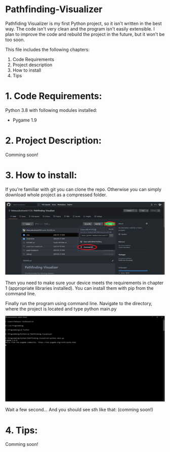 # Pathfinding-Visualizer

Pathfiding Visualizer is my first Python project, so it isn't written in the best way. The code isn't very clean and the program isn't easily extensible. I plan to improve the code and rebuild the project in the future, but it won't be too soon.

This file includes the following chapters:
1. Code Requirements
2. Project description
3. How to install
4. Tips

# 1. Code Requirements:
Python 3.8 with following modules installed:
* Pygame 1.9

# 2. Project Description:
Comming soon!

# 3. How to install:
If you're familiar with git you can clone the repo. Otherwise you can simply download whole project as a compressed folder.

![download](Screenshots//download.png)

Then you need to make sure your device meets the requirements in chapter 1 (appropriate libraries installed).
You can install them with pip from the command line.

Finally run the program using command line. Navigate to the directory, where the project is located and type python main.py

![running](Screenshots//commandLine1.png)

Wait a few second...
And you should see sth like that:
(comming soon!)

# 4. Tips:
Comming soon!
